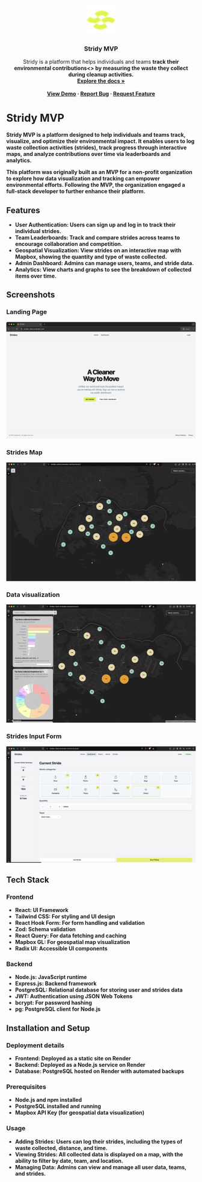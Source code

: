 <div align="center">
  <a href="https://github.com/othneildrew/Best-README-Template">
    <img src="./frontend/public/icon.png" alt="Logo" width="80" height="80">
  </a>

  <h3 align="center">Stridy MVP</h3>

  <p align="center">
    Stridy is a platform that helps individuals and teams <b>track their environmental contributions<> by measuring the waste they collect during cleanup activities.  
    <br />
    <a href="https://github.com/pytest5/strides"><strong>Explore the docs »</strong></a>
    <br />
    <br />
    <a href="https://github.com/othneildrew/Best-README-Template">View Demo</a>
    &middot;
    <a href="https://github.com/pytest5/strides/issues/new?template=Blank+issue">Report Bug</a>
    &middot;
    <a href="https://github.com/pytest5/strides/issues/new?labels=enhancement&template=feature-request---">Request Feature</a>
  </p>
</div>

# Stridy MVP

**Stridy MVP** is a platform designed to help individuals and teams **track, visualize, and optimize their environmental impact**. It enables users to log waste collection activities (strides), track progress through interactive maps, and analyze contributions over time via leaderboards and analytics.

This platform was originally built as an **MVP for a non-profit organization** to explore how data visualization and tracking can empower environmental efforts. Following the MVP, the organization engaged a full-stack developer to further enhance their platform.

## Features

- **User Authentication**: Users can sign up and log in to track their individual strides.
- **Team Leaderboards**: Track and compare strides across teams to encourage collaboration and competition.
- **Geospatial Visualization**: View strides on an interactive map with Mapbox, showing the quantity and type of waste collected.
- **Admin Dashboard**: Admins can manage users, teams, and stride data.
- **Analytics**: View charts and graphs to see the breakdown of collected items over time.

## Screenshots

### Landing Page

![Landing Page](./frontend/public/stridy_landing.jpg)

### Strides Map

![Strides Map](./frontend/public/stridy_map.png)

### Data visualization

![Data visualization](./frontend/public/stridy_data.png)

### Strides Input Form

![Strides Table](./frontend/public/stridy_input_form.png)

## Tech Stack

### Frontend

- **React**: UI Framework
- **Tailwind CSS**: For styling and UI design
- **React Hook Form**: For form handling and validation
- **Zod**: Schema validation
- **React Query**: For data fetching and caching
- **Mapbox GL**: For geospatial map visualization
- **Radix UI**: Accessible UI components

### Backend

- **Node.js**: JavaScript runtime
- **Express.js**: Backend framework
- **PostgreSQL**: Relational database for storing user and strides data
- **JWT**: Authentication using JSON Web Tokens
- **bcrypt**: For password hashing
- **pg**: PostgreSQL client for Node.js

## Installation and Setup

### Deployment details

- **Frontend**: Deployed as a static site on Render
- **Backend**: Deployed as a Node.js service on Render
- **Database**: PostgreSQL hosted on Render with automated backups

### Prerequisites

- Node.js and npm installed
- PostgreSQL installed and running
- Mapbox API Key (for geospatial data visualization)

### Usage

- Adding Strides: Users can log their strides, including the types of waste collected, distance, and time.
- Viewing Strides: All collected data is displayed on a map, with the ability to filter by date, team, and location.
- Managing Data: Admins can view and manage all user data, teams, and strides.

